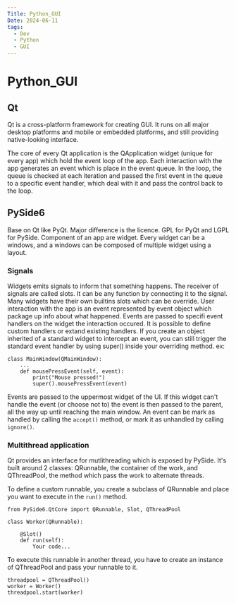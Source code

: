 ```yaml
---
Title: Python_GUI
Date: 2024-06-11
tags:
  - Dev
  - Python
  - GUI
---
```


# Python_GUI 

## Qt

Qt is a cross-platform framework for creating GUI. It runs on all major desktop platforms and mobile or embedded platforms, 
and still providing native-looking interface.

The core of every Qt application is the QApplication widget (unique for every app) which hold the event loop of the app.
Each interaction with the app generates an event which is place in the event queue. In the loop, 
the queue is checked at each iteration and passed the first event in the queue to a specific event handler, which deal with it 
and pass the control back to the loop.


## PySide6

Base on Qt like PyQt. Major difference is the licence. GPL for PyQt and LGPL for PySide.
Component of an app are widget. Every widget can be a windows, and a windows can be composed of multiple widget using a layout.

### Signals

Widgets emits signals to inform that something happens.
The receiver of signals are called slots. It can be any function by connecting it to the signal. Many widgets have their own builtins slots
which can be override.
User interaction with the app is an event represented by event object which package up info about what happened.
Events are passed to specifi event handlers on the widget the interaction occured. It is possible to define custom handlers or
extand existing handlers. 
If you create an object inherited of a standard widget to intercept an event, you can still trigger the standard event handler
by using super() inside your overriding method.
ex: 
```
class MainWindow(QMainWindow):
    ...
    def mousePressEvent(self, event):
        print("Mouse pressed!")
        super().mousePressEvent(event)
```

Events are passed to the uppermost widget of the UI. If this widget can't handle the event (or choose not to) the event is then
passed to the parent, all the way up until reaching the main window. An event can be mark as handled by calling the ```accept()``` method, or mark it as unhandled by calling ```ignore()```.


### Multithread application

Qt provides an interface for mutlithreading which is exposed by PySide. It's built around 2 classes: QRunnable, the container of
the work, and QThreadPool, the method which pass the work to alternate threads.

To define a custom runnable, you create a subclass of QRunnable and place you want to execute in the ```run()``` method.
```
from PySide6.QtCore import QRunnable, Slot, QThreadPool

class Worker(QRunnable):

    @Slot()
    def run(self):
        Your code...
```
To execute this runnable in another thread, you have to create an instance of QThreadPool and pass your runnable to it.
```
threadpool = QThreadPool()
worker = Worker()
threadpool.start(worker)
```
